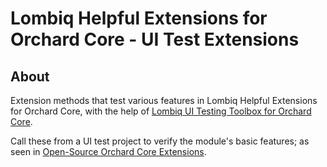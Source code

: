# Lombiq Helpful Extensions for Orchard Core - UI Test Extensions

## About

Extension methods that test various features in Lombiq Helpful Extensions for Orchard Core, with the help of [Lombiq UI Testing Toolbox for Orchard Core](https://github.com/Lombiq/UI-Testing-Toolbox).

Call these from a UI test project to verify the module's basic features; as seen in [Open-Source Orchard Core Extensions](https://github.com/Lombiq/Open-Source-Orchard-Core-Extensions).
